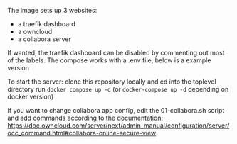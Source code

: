 The image sets up 3 websites:
   - a traefik dashboard
   - a owncloud
   - a collabora server

If wanted, the traefik dashboard can be disabled by commenting out most of the labels. The compose works with a .env file, below is a example version

To start the server:
clone this repository locally and cd into the toplevel directory
run `docker compose up -d` (or `docker-compose up -d` depending on docker version)


If you want to change collabora app config, edit the 01-collabora.sh script and add commands according to the documentation:
https://doc.owncloud.com/server/next/admin_manual/configuration/server/occ_command.html#collabora-online-secure-view
